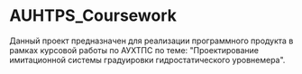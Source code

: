 # AUHTPS_Coursework
Данный проект предназначен для реализации программного продукта в рамках курсовой работы по АУХТПС по теме: "Проектирование имитационной системы градуировки гидростатического уровнемера".
